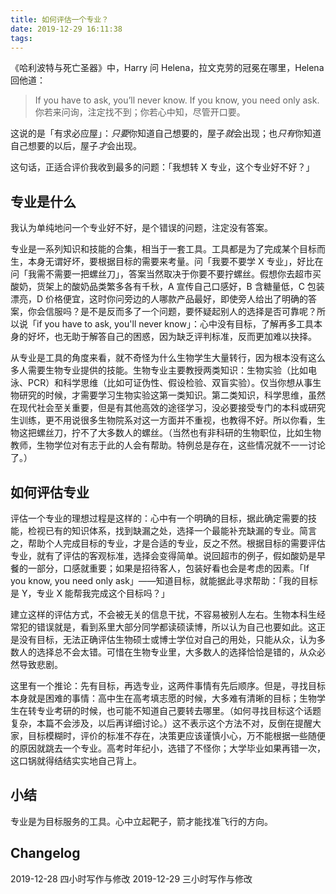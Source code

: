 ```yaml
---
title: 如何评估一个专业？
date: 2019-12-29 16:11:38
tags:
---
```


《哈利波特与死亡圣器》中，Harry 问 Helena，拉文克劳的冠冕在哪里，Helena 回他道：

> If you have to ask, you’ll never know. If you know, you need only ask.
> 你若来问询，注定找不到；你若心中知，尽管开口要。

这说的是「有求必应屋」：*只要*你知道自己想要的，屋子*就*会出现；也*只有*你知道自己想要的以后，屋子*才*会出现。

这句话，正适合评价我收到最多的问题：「我想转 X 专业，这个专业好不好？」

## 专业是什么

我认为单纯地问一个专业好不好，是个错误的问题，注定没有答案。

专业是一系列知识和技能的合集，相当于一套工具。工具都是为了完成某个目标而生，本身无谓好坏，要根据目标的需要来考量。问「我要不要学 X 专业」，好比在问「我需不需要一把螺丝刀」，答案当然取决于你要不要拧螺丝。假想你去超市买酸奶，货架上的酸奶品类繁多各有千秋，A 宣传自己口感好，B 含糖量低，C 包装漂亮，D 价格便宜，这时你问旁边的人哪款产品最好，即使旁人给出了明确的答案，你会信服吗？是不是反而多了一个问题，要怀疑起别人的选择是否可靠呢？所以说「if you have to ask, you'll never know」：心中没有目标，了解再多工具本身的好坏，也无助于解答自己的困惑，因为缺乏评判标准，反而更加难以抉择。

从专业是工具的角度来看，就不奇怪为什么生物学生大量转行，因为根本没有这么多人需要生物专业提供的技能。生物专业主要教授两类知识：生物实验（比如电泳、PCR）和科学思维（比如可证伪性、假设检验、双盲实验）。仅当你想从事生物研究的时候，才需要学习生物实验这第一类知识。第二类知识，科学思维，虽然在现代社会至关重要，但是有其他高效的途径学习，没必要接受专门的本科或研究生训练，更不用说很多生物院系对这一方面并不重视，也教得不好。所以你看，生物这把螺丝刀，拧不了大多数人的螺丝。（当然也有非科研的生物职位，比如生物教师，生物学位对有志于此的人会有帮助。特例总是存在，这些情况就不一一讨论了。）

## 如何评估专业

评估一个专业的理想过程是这样的：心中有一个明确的目标，据此确定需要的技能，检视已有的知识体系，找到缺漏之处，选择一个最能补充缺漏的专业。简言之，帮助个人完成目标的专业，才是合适的专业，反之不然。根据目标的需要评估专业，就有了评估的客观标准，选择会变得简单。说回超市的例子，假如酸奶是早餐的一部分，口感就重要；如果是招待客人，包装好看也会是考虑的因素。「If you know, you need only ask」——知道目标，就能据此寻求帮助：「我的目标是 Y，专业 X 能帮我完成这个目标吗？」

建立这样的评估方式，不会被无关的信息干扰，不容易被别人左右。生物本科生经常犯的错误就是，看到系里大部分同学都读硕读博，所以认为自己也要如此。这正是没有目标，无法正确评估生物硕士或博士学位对自己的用处，只能从众，认为多数人的选择总不会太错。可惜在生物专业里，大多数人的选择恰恰是错的，从众必然导致悲剧。

这里有一个推论：先有目标，再选专业，这两件事情有先后顺序。但是，寻找目标本身就是困难的事情：高中生在高考填志愿的时候，大多难有清晰的目标；生物学生在转专业考研的时候，也可能不知道自己要转去哪里。（如何寻找目标这个话题复杂，本篇不会涉及，以后再详细讨论。）这不表示这个方法不对，反倒在提醒大家，目标模糊时，评价的标准不存在，决策更应该谨慎小心，万不能根据一些随便的原因就跳去一个专业。高考时年纪小，选错了不怪你；大学毕业如果再错一次，这口锅就得结结实实地自己背上。

## 小结

专业是为目标服务的工具。心中立起靶子，箭才能找准飞行的方向。

## Changelog
2019-12-28 四小时写作与修改
2019-12-29 三小时写作与修改
